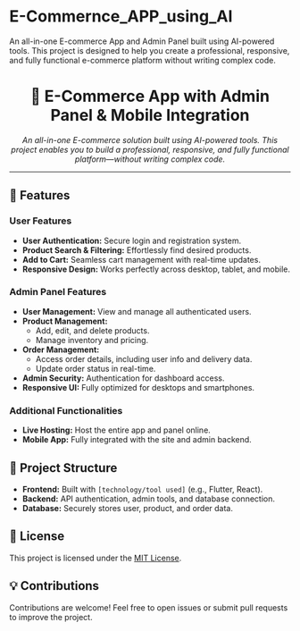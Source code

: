 # E-Commernce_APP_using_AI
An all-in-one E-commerce App and Admin Panel built using AI-powered tools. This project is designed to help you create a professional, responsive, and fully functional e-commerce platform without writing complex code.

<h1 align="center">🛒 E-Commerce App with Admin Panel & Mobile Integration</h1>

<p align="center">
  <em>An all-in-one E-commerce solution built using AI-powered tools. This project enables you to build a professional, responsive, and fully functional platform—without writing complex code.</em>
</p>

<hr />

<h2>🚀 Features</h2>

<h3>User Features</h3>
<ul>
  <li><strong>User Authentication:</strong> Secure login and registration system.</li>
  <li><strong>Product Search & Filtering:</strong> Effortlessly find desired products.</li>
  <li><strong>Add to Cart:</strong> Seamless cart management with real-time updates.</li>
  <li><strong>Responsive Design:</strong> Works perfectly across desktop, tablet, and mobile.</li>
</ul>

<h3>Admin Panel Features</h3>
<ul>
  <li><strong>User Management:</strong> View and manage all authenticated users.</li>
  <li><strong>Product Management:</strong>
    <ul>
      <li>Add, edit, and delete products.</li>
      <li>Manage inventory and pricing.</li>
    </ul>
  </li>
  <li><strong>Order Management:</strong>
    <ul>
      <li>Access order details, including user info and delivery data.</li>
      <li>Update order status in real-time.</li>
    </ul>
  </li>
  <li><strong>Admin Security:</strong> Authentication for dashboard access.</li>
  <li><strong>Responsive UI:</strong> Fully optimized for desktops and smartphones.</li>
</ul>

<h3>Additional Functionalities</h3>
<ul>
  <li><strong>Live Hosting:</strong> Host the entire app and panel online.</li>
  <li><strong>Mobile App:</strong> Fully integrated with the site and admin backend.</li>
</ul>

<h2>📂 Project Structure</h2>
<ul>
  <li><strong>Frontend:</strong> Built with <code>[technology/tool used]</code> (e.g., Flutter, React).</li>
  <li><strong>Backend:</strong> API authentication, admin tools, and database connection.</li>
  <li><strong>Database:</strong> Securely stores user, product, and order data.</li>
</ul>

<h2>📜 License</h2>
<p>
  This project is licensed under the 
  <a href="https://github.com/YOUR_USERNAME/YOUR_REPO/blob/main/LICENSE" target="_blank">MIT License</a>.
</p>

<h2>💡 Contributions</h2>
<p>
  Contributions are welcome! Feel free to open issues or submit pull requests to improve the project.
</p>
